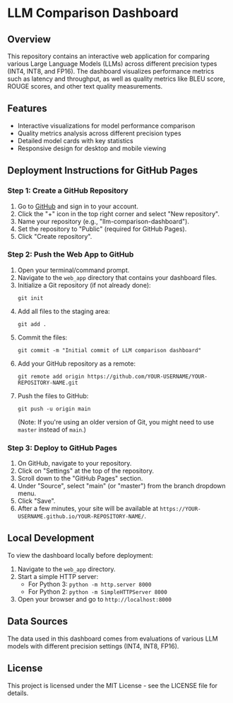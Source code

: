 # LLM Comparison Dashboard

## Overview
This repository contains an interactive web application for comparing various Large Language Models (LLMs) across different precision types (INT4, INT8, and FP16). The dashboard visualizes performance metrics such as latency and throughput, as well as quality metrics like BLEU score, ROUGE scores, and other text quality measurements.

## Features
- Interactive visualizations for model performance comparison
- Quality metrics analysis across different precision types
- Detailed model cards with key statistics
- Responsive design for desktop and mobile viewing

## Deployment Instructions for GitHub Pages

### Step 1: Create a GitHub Repository
1. Go to [GitHub](https://github.com) and sign in to your account.
2. Click the "+" icon in the top right corner and select "New repository".
3. Name your repository (e.g., "llm-comparison-dashboard").
4. Set the repository to "Public" (required for GitHub Pages).
5. Click "Create repository".

### Step 2: Push the Web App to GitHub
1. Open your terminal/command prompt.
2. Navigate to the `web_app` directory that contains your dashboard files.
3. Initialize a Git repository (if not already done):
   ```
   git init
   ```
4. Add all files to the staging area:
   ```
   git add .
   ```
5. Commit the files:
   ```
   git commit -m "Initial commit of LLM comparison dashboard"
   ```
6. Add your GitHub repository as a remote:
   ```
   git remote add origin https://github.com/YOUR-USERNAME/YOUR-REPOSITORY-NAME.git
   ```
7. Push the files to GitHub:
   ```
   git push -u origin main
   ```
   (Note: If you're using an older version of Git, you might need to use `master` instead of `main`.)

### Step 3: Deploy to GitHub Pages
1. On GitHub, navigate to your repository.
2. Click on "Settings" at the top of the repository.
3. Scroll down to the "GitHub Pages" section.
4. Under "Source", select "main" (or "master") from the branch dropdown menu.
5. Click "Save".
6. After a few minutes, your site will be available at `https://YOUR-USERNAME.github.io/YOUR-REPOSITORY-NAME/`.

## Local Development
To view the dashboard locally before deployment:
1. Navigate to the `web_app` directory.
2. Start a simple HTTP server:
   - For Python 3: `python -m http.server 8000`
   - For Python 2: `python -m SimpleHTTPServer 8000`
3. Open your browser and go to `http://localhost:8000`

## Data Sources
The data used in this dashboard comes from evaluations of various LLM models with different precision settings (INT4, INT8, FP16).

## License
This project is licensed under the MIT License - see the LICENSE file for details.
